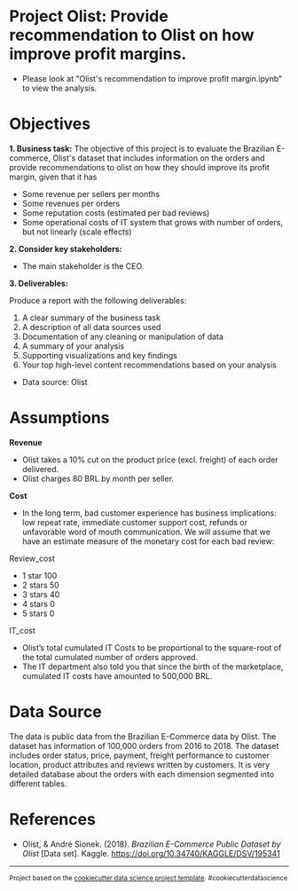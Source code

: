 # Project Olist: Provide recommendation to Olist on how improve profit margins.
 - Please look at "Olist's recommendation to improve profit margin.ipynb" to view the analysis.

# Objectives
 **1. Business task:**
 The objective of this project is to evaluate the Brazilian E-commerce, Olist's dataset that includes information on the orders and provide recommendations to olist on how they should improve its profit margin, given that it has
- Some revenue per sellers per months
- Some revenues per orders
- Some reputation costs (estimated per bad reviews)
- Some operational costs of IT system that grows with number of orders, but not linearly (scale effects)

**2. Consider key stakeholders:**
- The main stakeholder is the CEO.

**3. Deliverables:**

Produce a report with the following deliverables:
1. A clear summary of the business task
2. A description of all data sources used
3. Documentation of any cleaning or manipulation of data
4. A summary of your analysis
5. Supporting visualizations and key findings
6. Your top high-level content recommendations based on your analysis
 - Data source: Olist

 # Assumptions
**Revenue**
* Olist takes a 10% cut on the product price (excl. freight) of each order delivered.
* Olist charges 80 BRL by month per seller.

**Cost**
* In the long term, bad customer experience has business implications: low repeat rate, immediate customer support cost, refunds or unfavorable word of mouth communication. We will assume that we have an estimate measure of the monetary cost for each bad review:

Review_cost
* 1 star	100
* 2 stars	50
* 3 stars	40
* 4 stars	0
* 5 stars	0


IT_cost
* Olist’s total cumulated IT Costs to be proportional to the square-root of the total cumulated number of orders approved.
* The IT department also told you that since the birth of the marketplace, cumulated IT costs have amounted to 500,000 BRL.

# Data Source
The data is public data from the Brazilian E-Commerce data by Olist. The dataset has information of 100,000 orders from 2016 to 2018. The dataset includes order status, price, payment, freight performance to customer location, product attributes and reviews written by customers. It is very detailed database about the orders with each dimension segmented into different tables.

# References
-  Olist, &amp; André Sionek. (2018). <i>Brazilian E-Commerce Public Dataset by Olist</i> [Data set]. Kaggle. https://doi.org/10.34740/KAGGLE/DSV/195341

--------

<p><small>Project based on the <a target="_blank" href="https://drivendata.github.io/cookiecutter-data-science/">cookiecutter data science project template</a>. #cookiecutterdatascience</small></p>
